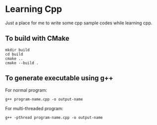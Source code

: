 # Learning Cpp
Just a place for me to write some cpp sample codes while learning cpp.

## To build with CMake
```
mkdir build
cd build
cmake ..
cmake --build .
```

## To generate executable using g++
For normal program:
```
g++ program-name.cpp -o output-name
```
For multi-threaded program:
```
g++ -pthread program-name.cpp -o output-name
```